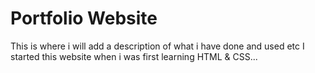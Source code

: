 # Portfolio Website 
This is where i will add a description of what i have done and used etc 
I started this website when i was first learning HTML & CSS...